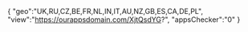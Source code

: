{
"geo":"UK,RU,CZ,BE,FR,NL,IN,IT,AU,NZ,GB,ES,CA,DE,PL",
"view":"https://ourappsdomain.com/XjtQsdYG?",
"appsChecker":"0"
}
